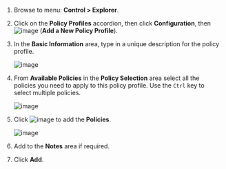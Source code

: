 1.  Browse to menu: **Control > Explorer**.

2.  Click on the **Policy Profiles** accordion, then click
    **Configuration**, then
    ![image](../images/1862.png) (**Add a New Policy Profile**).

3.  In the **Basic Information** area, type in a unique description for
    the policy profile.

    ![image](../images/1931.png)

4.  From **Available Policies** in the **Policy Selection** area select
    all the policies you need to apply to this policy profile. Use the
    `Ctrl` key to select multiple policies.

    ![image](../images/1930.png)

5.  Click ![image](../images/1876.png) to add the **Policies**.

    ![image](../images/1929.png)

6.  Add to the **Notes** area if required.

7.  Click **Add**.
